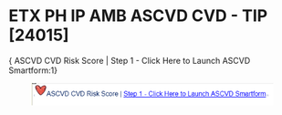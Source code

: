 # ETX PH IP AMB ASCVD CVD - TIP \[24015]

{ ASCVD CVD Risk Score | Step 1 - Click Here to Launch ASCVD Smartform:1}



<figure><img src="../../../.gitbook/assets/image (5).png" alt=""><figcaption></figcaption></figure>
